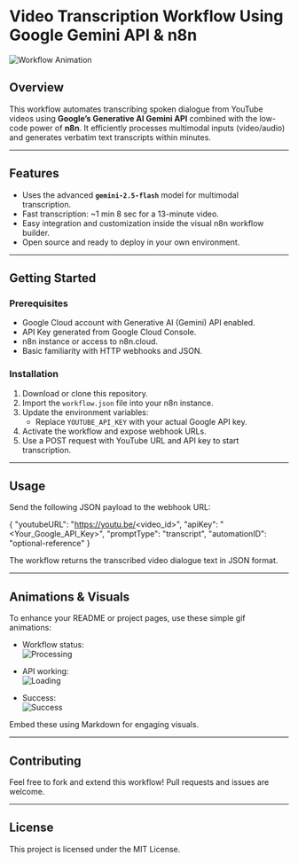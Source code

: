 # Video Transcription Workflow Using Google Gemini API & n8n

![Workflow Animation](https://media.giphy.com/media/l0MYt5jPR6QX5pnqM/giphy.gif)

## Overview

This workflow automates transcribing spoken dialogue from YouTube videos using **Google’s Generative AI Gemini API** combined with the low-code power of **n8n**. It efficiently processes multimodal inputs (video/audio) and generates verbatim text transcripts within minutes.

---

## Features

- Uses the advanced **`gemini-2.5-flash`** model for multimodal transcription.
- Fast transcription: ~1 min 8 sec for a 13-minute video.
- Easy integration and customization inside the visual n8n workflow builder.
- Open source and ready to deploy in your own environment.

---

## Getting Started

### Prerequisites

- Google Cloud account with Generative AI (Gemini) API enabled.
- API Key generated from Google Cloud Console.
- n8n instance or access to n8n.cloud.
- Basic familiarity with HTTP webhooks and JSON.

### Installation

1. Download or clone this repository.
2. Import the `workflow.json` file into your n8n instance.
3. Update the environment variables:
   - Replace `YOUTUBE_API_KEY` with your actual Google API key.
4. Activate the workflow and expose webhook URLs.
5. Use a POST request with YouTube URL and API key to start transcription.

---

## Usage

Send the following JSON payload to the webhook URL:

{
"youtubeURL": "https://youtu.be/<video_id>",
"apiKey": "<Your_Google_API_Key>",
"promptType": "transcript",
"automationID": "optional-reference"
}


The workflow returns the transcribed video dialogue text in JSON format.

---

## Animations & Visuals

To enhance your README or project pages, use these simple gif animations:

- Workflow status:  
  ![Processing](https://media.giphy.com/media/l0MYt5jPR6QX5pnqM/giphy.gif)

- API working:  
  ![Loading](https://media.giphy.com/media/3oEjI6SIIHBdRxXI40/giphy.gif)

- Success:  
  ![Success](https://media.giphy.com/media/111ebonMs90YLu/giphy.gif)

Embed these using Markdown for engaging visuals.

---

## Contributing

Feel free to fork and extend this workflow! Pull requests and issues are welcome.

---

## License

This project is licensed under the MIT License.

